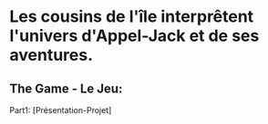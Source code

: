 # Les cousins de l'île interprêtent l'univers d'Appel-Jack et de ses aventures.

## The Game - Le Jeu:

Part1: [Présentation-Projet]